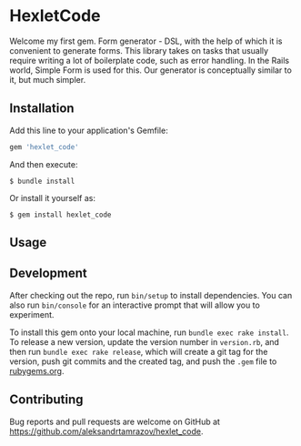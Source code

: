 # HexletCode

Welcome my first gem. Form generator - DSL, with the help of which it is convenient to generate forms. This library takes on tasks that usually require writing a lot of boilerplate code, such as error handling. In the Rails world, Simple Form is used for this. Our generator is conceptually similar to it, but much simpler.

## Installation

Add this line to your application's Gemfile:

```ruby
gem 'hexlet_code'
```

And then execute:

    $ bundle install

Or install it yourself as:

    $ gem install hexlet_code

## Usage


## Development

After checking out the repo, run `bin/setup` to install dependencies. You can also run `bin/console` for an interactive prompt that will allow you to experiment.

To install this gem onto your local machine, run `bundle exec rake install`. To release a new version, update the version number in `version.rb`, and then run `bundle exec rake release`, which will create a git tag for the version, push git commits and the created tag, and push the `.gem` file to [rubygems.org](https://rubygems.org).

## Contributing

Bug reports and pull requests are welcome on GitHub at https://github.com/aleksandrtamrazov/hexlet_code.
